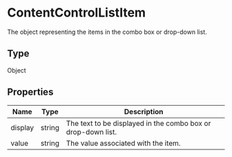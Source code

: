 # ContentControlListItem

The object representing the items in the combo box or drop-down list.

## Type

Object

## Properties

| Name | Type | Description |
| ---- | ---- | ----------- |
| display | string | The text to be displayed in the combo box or drop-down list. |
| value | string | The value associated with the item. |
